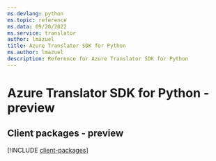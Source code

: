 ```yaml
---
ms.devlang: python
ms.topic: reference
ms.data: 09/20/2022
ms.service: translator
author: lmazuel
title: Azure Translator SDK for Python
ms.author: lmazuel
description: Reference for Azure Translator SDK for Python
---
```

# Azure Translator SDK for Python - preview

## Client packages - preview
[!INCLUDE [client-packages](translator-client-index.md)]